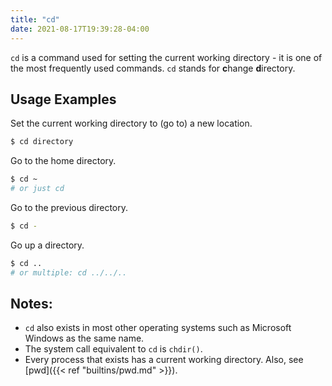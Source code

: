 ```yaml
---
title: "cd"
date: 2021-08-17T19:39:28-04:00
---
```


`cd` is a command used for setting the current working directory - it is one of
the most frequently used commands. `cd` stands for **c**hange **d**irectory.

## Usage Examples

Set the current working directory to (go to) a new location.

```bash
$ cd directory
```

Go to the home directory.

```bash
$ cd ~
# or just cd
```

Go to the previous directory.

```bash
$ cd -
```

Go up a directory.

```bash
$ cd ..
# or multiple: cd ../../..
```

## Notes:

- `cd` also exists in most other operating systems such as Microsoft Windows as
  the same name.
- The system call equivalent to `cd` is `chdir()`.
- Every process that exists has a current working directory. Also, see
  [pwd]({{< ref "builtins/pwd.md" >}}).
